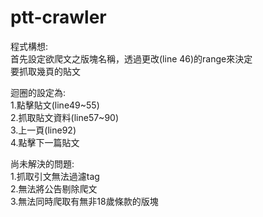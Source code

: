 # ptt-crawler

程式構想:<br>
首先設定欲爬文之版塊名稱，透過更改(line 46)的range來決定<br>
要抓取幾頁的貼文<br>

迴圈的設定為:<br>
1.點擊貼文(line49~55)<br>
2.抓取貼文資料(line57~90)<br>
3.上一頁(line92)<br>
4.點擊下一篇貼文<br>

尚未解決的問題:<br>
1.抓取引文無法過濾tag<br>
2.無法將公告剔除爬文<br>
3.無法同時爬取有無非18歲條款的版塊<br>